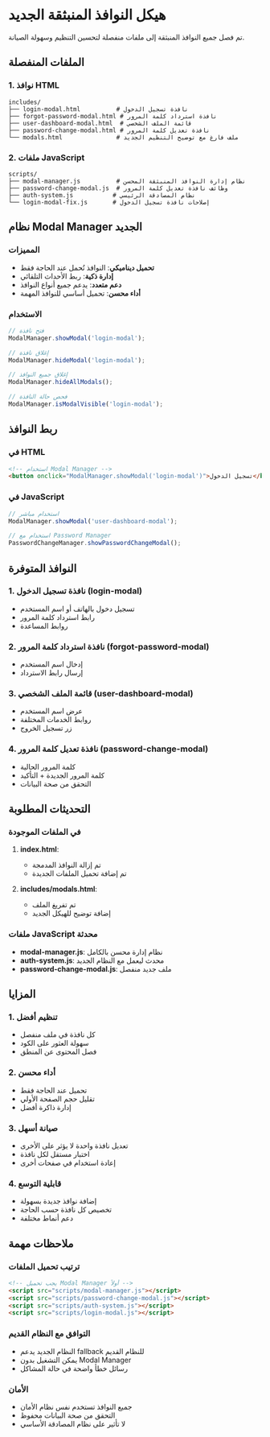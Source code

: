 # هيكل النوافذ المنبثقة الجديد

تم فصل جميع النوافذ المنبثقة إلى ملفات منفصلة لتحسين التنظيم وسهولة الصيانة.

## الملفات المنفصلة

### 1. نوافذ HTML
```
includes/
├── login-modal.html          # نافذة تسجيل الدخول
├── forgot-password-modal.html # نافذة استرداد كلمة المرور  
├── user-dashboard-modal.html  # قائمة الملف الشخصي
├── password-change-modal.html # نافذة تعديل كلمة المرور
└── modals.html               # ملف فارغ مع توضيح التنظيم الجديد
```

### 2. ملفات JavaScript
```
scripts/
├── modal-manager.js          # نظام إدارة النوافذ المنبثقة المحسن
├── password-change-modal.js  # وظائف نافذة تعديل كلمة المرور
├── auth-system.js           # نظام المصادقة الرئيسي
└── login-modal-fix.js       # إصلاحات نافذة تسجيل الدخول
```

## نظام Modal Manager الجديد

### المميزات
- **تحميل ديناميكي**: النوافذ تُحمل عند الحاجة فقط
- **إدارة ذكية**: ربط الأحداث التلقائي
- **دعم متعدد**: يدعم جميع أنواع النوافذ
- **أداء محسن**: تحميل أساسي للنوافذ المهمة

### الاستخدام
```javascript
// فتح نافذة
ModalManager.showModal('login-modal');

// إغلاق نافذة
ModalManager.hideModal('login-modal');

// إغلاق جميع النوافذ
ModalManager.hideAllModals();

// فحص حالة النافذة
ModalManager.isModalVisible('login-modal');
```

## ربط النوافذ

### في HTML
```html
<!-- استخدام Modal Manager -->
<button onclick="ModalManager.showModal('login-modal')">تسجيل الدخول</button>
```

### في JavaScript
```javascript
// استخدام مباشر
ModalManager.showModal('user-dashboard-modal');

// استخدام مع Password Manager
PasswordChangeManager.showPasswordChangeModal();
```

## النوافذ المتوفرة

### 1. نافذة تسجيل الدخول (login-modal)
- تسجيل دخول بالهاتف أو اسم المستخدم
- رابط استرداد كلمة المرور
- روابط المساعدة

### 2. نافذة استرداد كلمة المرور (forgot-password-modal)
- إدخال اسم المستخدم
- إرسال رابط الاسترداد

### 3. قائمة الملف الشخصي (user-dashboard-modal)
- عرض اسم المستخدم
- روابط الخدمات المختلفة
- زر تسجيل الخروج

### 4. نافذة تعديل كلمة المرور (password-change-modal)
- كلمة المرور الحالية
- كلمة المرور الجديدة + التأكيد
- التحقق من صحة البيانات

## التحديثات المطلوبة

### في الملفات الموجودة
1. **index.html**: 
   - تم إزالة النوافذ المدمجة
   - تم إضافة تحميل الملفات الجديدة

2. **includes/modals.html**:
   - تم تفريغ الملف
   - إضافة توضيح للهيكل الجديد

### ملفات JavaScript محدثة
- **modal-manager.js**: نظام إدارة محسن بالكامل
- **auth-system.js**: محدث ليعمل مع النظام الجديد
- **password-change-modal.js**: ملف جديد منفصل

## المزايا

### 1. تنظيم أفضل
- كل نافذة في ملف منفصل
- سهولة العثور على الكود
- فصل المحتوى عن المنطق

### 2. أداء محسن
- تحميل عند الحاجة فقط
- تقليل حجم الصفحة الأولي
- إدارة ذاكرة أفضل

### 3. صيانة أسهل
- تعديل نافذة واحدة لا يؤثر على الأخرى
- اختبار مستقل لكل نافذة
- إعادة استخدام في صفحات أخرى

### 4. قابلية التوسع
- إضافة نوافذ جديدة بسهولة
- تخصيص كل نافذة حسب الحاجة
- دعم أنماط مختلفة

## ملاحظات مهمة

### ترتيب تحميل الملفات
```html
<!-- يجب تحميل Modal Manager أولاً -->
<script src="scripts/modal-manager.js"></script>
<script src="scripts/password-change-modal.js"></script>
<script src="scripts/auth-system.js"></script>
<script src="scripts/login-modal.js"></script>
```

### التوافق مع النظام القديم
- النظام الجديد يدعم fallback للنظام القديم
- يمكن التشغيل بدون Modal Manager
- رسائل خطأ واضحة في حالة المشاكل

### الأمان
- جميع النوافذ تستخدم نفس نظام الأمان
- التحقق من صحة البيانات محفوظ
- لا تأثير على نظام المصادقة الأساسي 